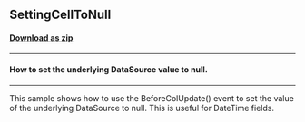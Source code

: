 ## SettingCellToNull
#### [Download as zip](https://minhaskamal.github.io/DownGit/#/home?url=https://github.com/GrapeCity/ComponentOne-WinForms-Samples/tree/master/NetFramework\TrueDBGrid\CS\SettingCellToNull)
____
#### How to set the underlying DataSource value to null.
____
This sample shows how to use the BeforeColUpdate() event to set the value of the underlying DataSource to null.  This is useful for DateTime fields. 